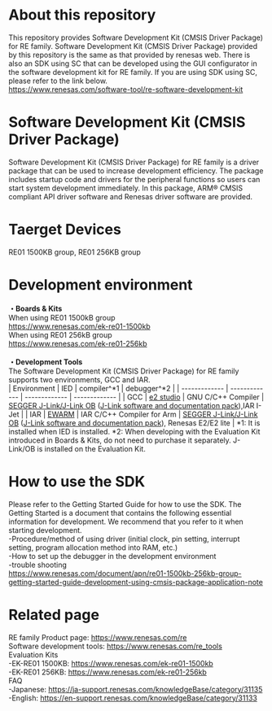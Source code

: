 # About this repository 
This repository provides Software Development Kit (CMSIS Driver Package) for RE family.
Software Development Kit (CMSIS Driver Package) provided by this repository is the same as that provided by renesas web.
There is also an SDK using SC that can be developed using the GUI configurator in the software development kit for RE family.
If you are using SDK using SC, please refer to the link below.   
https://www.renesas.com/software-tool/re-software-development-kit

# Software Development Kit (CMSIS Driver Package)
Software Development Kit (CMSIS Driver Package) for RE family is a driver package that can be used to increase development efficiency. The package includes startup code and drivers for the peripheral functions so users can start system development immediately. In this package, ARM® CMSIS compliant API driver software and Renesas driver software are provided.


# Taerget Devices
RE01 1500KB group,  RE01 256KB group


# Development environment
**・Boards & Kits**  
When using RE01 1500kB group  
https://www.renesas.com/ek-re01-1500kb  
When using RE01 256kB group  
https://www.renesas.com/ek-re01-256kb  
<br>
**・Development Tools**  
The Software Development Kit (CMSIS Driver Package) for RE family supports two environments, GCC and IAR.  
| Environment | IED | compiler^*1 | debugger^*2 |
| ------------- | ------------- | ------------- | ------------- |
| GCC | [e2 studio](https://www.renesas.com/jp/en/software-tool/e-studio)  | GNU C/C++ Compiler | [SEGGER J-Link/J-Link OB](https://www.segger.com/products/debug-probes/j-link/)  ([J-Link software and documentation pack](https://www.segger.com/downloads/jlink/JLink_Windows.exe)),IAR I-Jet |
| IAR | [EWARM](https://www.iar.com/ewarm)  | IAR C/C++ Compiler for Arm | [SEGGER J-Link/J-Link OB](https://www.segger.com/products/debug-probes/j-link/)  ([J-Link software and documentation pack](https://www.segger.com/downloads/jlink/JLink_Windows.exe)), Renesas E2/E2 lite |
*1: It is installed when IED is installed.
*2: When developing with the Evaluation Kit introduced in Boards & Kits, do not need to purchase it separately. J-Link/OB is installed on the Evaluation Kit. 

# How to use the SDK
Please refer to the Getting Started Guide for how to use the SDK. 
The Getting Started is a document that contains the following essential information for development. We recommend that you refer to it when starting development.  
-Procedure/method of using driver (initial clock, pin setting, interrupt setting, program allocation method into RAM, etc.)  
-How to set up the debugger in the development environment  
-trouble shooting  
https://www.renesas.com/document/apn/re01-1500kb-256kb-group-getting-started-guide-development-using-cmsis-package-application-note


# Related page  
RE family Product page: https://www.renesas.com/re  
Software development tools: https://www.renesas.com/re_tools  
Evaluation Kits  
 -EK-RE01 1500KB: https://www.renesas.com/ek-re01-1500kb  
 -EK-RE01 256KB: https://www.renesas.com/ek-re01-256kb  
FAQ  
 -Japanese: https://ja-support.renesas.com/knowledgeBase/category/31135  
 -English: https://en-support.renesas.com/knowledgeBase/category/31133  
